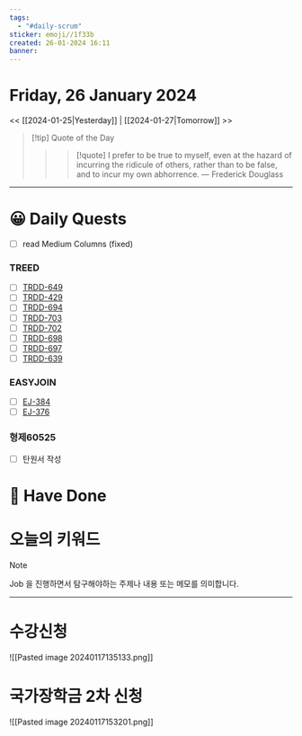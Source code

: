 ```yaml
---
tags:
  - "#daily-scrum"
sticker: emoji//1f33b
created: 26-01-2024 16:11
banner:
---
```

# Friday, 26 January 2024
<< [[2024-01-25|Yesterday]] | [[2024-01-27|Tomorrow]] >>

> [!tip] Quote of the Day  
> > > [!quote] I prefer to be true to myself, even at the hazard of incurring the ridicule of others, rather than to be false, and to incur my own abhorrence.
> — Frederick Douglass

---

#  😀 Daily Quests
- [ ] read Medium Columns (fixed)
### TREED
- [ ] [TRDD-649](https://alcherainc.atlassian.net/jira/software/projects/TRDD/boards/159?selectedIssue=TRDD-649)
- [ ] [TRDD-429](https://alcherainc.atlassian.net/jira/software/projects/TRDD/boards/159?selectedIssue=TRDD-429)
- [ ] [TRDD-694](https://alcherainc.atlassian.net/jira/software/projects/TRDD/boards/159?selectedIssue=TRDD-694)
- [ ] [TRDD-703](https://alcherainc.atlassian.net/jira/software/projects/TRDD/boards/159/backlog?selectedIssue=TRDD-703)
- [ ] [TRDD-702](https://alcherainc.atlassian.net/jira/software/projects/TRDD/boards/159/backlog?selectedIssue=TRDD-702)
- [ ] [TRDD-698](https://alcherainc.atlassian.net/jira/software/projects/TRDD/boards/159?selectedIssue=TRDD-698)
- [ ] [TRDD-697](https://alcherainc.atlassian.net/jira/software/projects/TRDD/boards/159?selectedIssue=TRDD-697)
- [ ] [TRDD-639](https://alcherainc.atlassian.net/jira/software/projects/TRDD/boards/159?selectedIssue=TRDD-639)

### EASYJOIN
- [ ] [EJ-384](https://machinegun.atlassian.net/browse/EJ-384)
- [ ] [EJ-376](https://machinegun.atlassian.net/browse/EJ-376)

### 형제60525
- [ ] 탄원서 작성

# 🙂 Have Done

# 오늘의 키워드

> [!NOTE]
> Job 을 진행하면서 탐구해야하는 주제나 내용 또는 메모를 의미합니다.


---

# 수강신청

![[Pasted image 20240117135133.png]]

# 국가장학금 2차 신청

![[Pasted image 20240117153201.png]]
